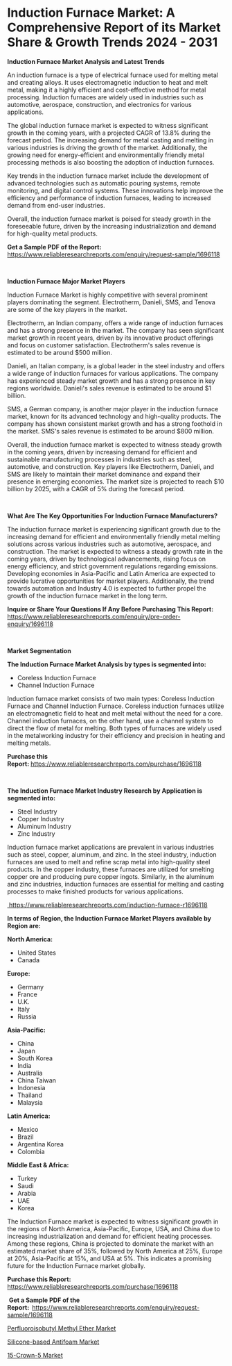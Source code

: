 <p><h1>Induction Furnace Market: A Comprehensive Report of its Market Share & Growth Trends 2024 - 2031</h1></p><p><strong>Induction Furnace Market Analysis and Latest Trends</strong></p>
<p><p>An induction furnace is a type of electrical furnace used for melting metal and creating alloys. It uses electromagnetic induction to heat and melt metal, making it a highly efficient and cost-effective method for metal processing. Induction furnaces are widely used in industries such as automotive, aerospace, construction, and electronics for various applications.</p><p>The global induction furnace market is expected to witness significant growth in the coming years, with a projected CAGR of 13.8% during the forecast period. The increasing demand for metal casting and melting in various industries is driving the growth of the market. Additionally, the growing need for energy-efficient and environmentally friendly metal processing methods is also boosting the adoption of induction furnaces.</p><p>Key trends in the induction furnace market include the development of advanced technologies such as automatic pouring systems, remote monitoring, and digital control systems. These innovations help improve the efficiency and performance of induction furnaces, leading to increased demand from end-user industries.</p><p>Overall, the induction furnace market is poised for steady growth in the foreseeable future, driven by the increasing industrialization and demand for high-quality metal products.</p></p>
<p><strong>Get a Sample PDF of the Report:&nbsp;</strong> <a href="https://www.reliableresearchreports.com/enquiry/request-sample/1696118">https://www.reliableresearchreports.com/enquiry/request-sample/1696118</a></p>
<p>&nbsp;</p>
<p><strong>Induction Furnace Major Market Players</strong></p>
<p><p>Induction Furnace Market is highly competitive with several prominent players dominating the segment. Electrotherm, Danieli, SMS, and Tenova are some of the key players in the market. </p><p>Electrotherm, an Indian company, offers a wide range of induction furnaces and has a strong presence in the market. The company has seen significant market growth in recent years, driven by its innovative product offerings and focus on customer satisfaction. Electrotherm's sales revenue is estimated to be around $500 million.</p><p>Danieli, an Italian company, is a global leader in the steel industry and offers a wide range of induction furnaces for various applications. The company has experienced steady market growth and has a strong presence in key regions worldwide. Danieli's sales revenue is estimated to be around $1 billion.</p><p>SMS, a German company, is another major player in the induction furnace market, known for its advanced technology and high-quality products. The company has shown consistent market growth and has a strong foothold in the market. SMS's sales revenue is estimated to be around $800 million.</p><p>Overall, the induction furnace market is expected to witness steady growth in the coming years, driven by increasing demand for efficient and sustainable manufacturing processes in industries such as steel, automotive, and construction. Key players like Electrotherm, Danieli, and SMS are likely to maintain their market dominance and expand their presence in emerging economies. The market size is projected to reach $10 billion by 2025, with a CAGR of 5% during the forecast period.</p></p>
<p>&nbsp;</p>
<p><strong>What Are The Key Opportunities For Induction Furnace Manufacturers?</strong></p>
<p><p>The induction furnace market is experiencing significant growth due to the increasing demand for efficient and environmentally friendly metal melting solutions across various industries such as automotive, aerospace, and construction. The market is expected to witness a steady growth rate in the coming years, driven by technological advancements, rising focus on energy efficiency, and strict government regulations regarding emissions. Developing economies in Asia-Pacific and Latin America are expected to provide lucrative opportunities for market players. Additionally, the trend towards automation and Industry 4.0 is expected to further propel the growth of the induction furnace market in the long term.</p></p>
<p><strong>Inquire or Share Your Questions If Any Before Purchasing This Report:</strong> <a href="https://www.reliableresearchreports.com/enquiry/pre-order-enquiry/1696118">https://www.reliableresearchreports.com/enquiry/pre-order-enquiry/1696118</a></p>
<p>&nbsp;</p>
<p><strong>Market Segmentation</strong></p>
<p><strong>The Induction Furnace Market Analysis by types is segmented into:</strong></p>
<p><ul><li>Coreless Induction Furnace</li><li>Channel Induction Furnace</li></ul></p>
<p><p>Induction furnace market consists of two main types: Coreless Induction Furnace and Channel Induction Furnace. Coreless induction furnaces utilize an electromagnetic field to heat and melt metal without the need for a core. Channel induction furnaces, on the other hand, use a channel system to direct the flow of metal for melting. Both types of furnaces are widely used in the metalworking industry for their efficiency and precision in heating and melting metals.</p></p>
<p><strong>Purchase this Report:&nbsp;</strong><a href="https://www.reliableresearchreports.com/purchase/1696118">https://www.reliableresearchreports.com/purchase/1696118</a></p>
<p>&nbsp;</p>
<p><strong>The Induction Furnace Market Industry Research by Application is segmented into:</strong></p>
<p><ul><li>Steel Industry</li><li>Copper Industry</li><li>Aluminum Industry</li><li>Zinc Industry</li></ul></p>
<p><p>Induction furnace market applications are prevalent in various industries such as steel, copper, aluminum, and zinc. In the steel industry, induction furnaces are used to melt and refine scrap metal into high-quality steel products. In the copper industry, these furnaces are utilized for smelting copper ore and producing pure copper ingots. Similarly, in the aluminum and zinc industries, induction furnaces are essential for melting and casting processes to make finished products for various applications.</p></p>
<p><a href="https://www.reliableresearchreports.com/induction-furnace-r1696118">&nbsp;https://www.reliableresearchreports.com/induction-furnace-r1696118</a></p>
<p><strong>In terms of Region, the Induction Furnace Market Players available by Region are:</strong></p>
<p>
    <p> <strong> North America: </strong>
        <ul>
            <li>United States</li>
            <li>Canada</li>
        </ul>
        </p> 
    <p> <strong> Europe: </strong>
        <ul>
            <li>Germany</li>
            <li>France</li>
            <li>U.K.</li>
            <li>Italy</li>
            <li>Russia</li>
        </ul>
        </p> 
    <p> <strong> Asia-Pacific: </strong>
        <ul>
            <li>China</li>
            <li>Japan</li>
            <li>South Korea</li>
            <li>India</li>
            <li>Australia</li>
            <li>China Taiwan</li>
            <li>Indonesia</li>
            <li>Thailand</li>
            <li>Malaysia</li>
        </ul>
        </p> 
    <p> <strong> Latin America: </strong>
        <ul>
            <li>Mexico</li>
            <li>Brazil</li>
            <li>Argentina Korea</li>
            <li>Colombia</li>
        </ul>
        </p> 
    <p> <strong> Middle East & Africa: </strong>
        <ul>
            <li>Turkey</li>
            <li>Saudi</li>
            <li>Arabia</li>
            <li>UAE</li>
            <li>Korea</li>
        </ul>
    </p>
    </p>
<p><p>The Induction Furnace market is expected to witness significant growth in the regions of North America, Asia-Pacific, Europe, USA, and China due to increasing industrialization and demand for efficient heating processes. Among these regions, China is projected to dominate the market with an estimated market share of 35%, followed by North America at 25%, Europe at 20%, Asia-Pacific at 15%, and USA at 5%. This indicates a promising future for the Induction Furnace market globally.</p></p>
<p><strong>Purchase this Report: </strong><a href="https://www.reliableresearchreports.com/purchase/1696118">https://www.reliableresearchreports.com/purchase/1696118</a></p>
<p>&nbsp;<strong>Get a Sample PDF of the Report:&nbsp;&nbsp;</strong><a href="https://www.reliableresearchreports.com/enquiry/request-sample/1696118">https://www.reliableresearchreports.com/enquiry/request-sample/1696118</a></p>
<p><strong></strong></p>
<p><p><a href="https://www.linkedin.com/pulse/perfluoroisobutyl-methyl-ether-market-analysis-sze-forecasted-fhi7e?trackingId=NPH0bcelbS%2FZT%2B2EJ2JJ1g%3D%3D">Perfluoroisobutyl Methyl Ether Market</a></p><p><a href="https://www.linkedin.com/pulse/silicone-based-antifoam-market-size-share-global-analysis-zy6lc?trackingId=HlUgJlKaxUdZKjyxSkwgEQ%3D%3D">Silicone-based Antifoam Market</a></p><p><a href="https://www.linkedin.com/pulse/15-crown-5-market-offer-valuable-insights-size-share-trends-ps0pc?trackingId=T7CrCRCHvHG7MNNzzr6c7w%3D%3D">15-Crown-5 Market</a></p></p>